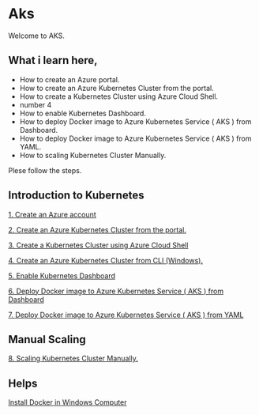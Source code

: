 # Aks
Welcome to AKS. 

## What i learn here,

* How to create an Azure portal.
* How to create an Azure Kubernetes Cluster from the portal.
* How to create a Kubernetes Cluster using Azure Cloud Shell.
* number 4
* How to enable Kubernetes Dashboard.
* How to deploy Docker image to Azure Kubernetes Service ( AKS ) from Dashboard.
* How to deploy Docker image to Azure Kubernetes Service ( AKS ) from YAML. 
* How to scaling Kubernetes Cluster Manually.

Plese follow the steps.

## Introduction to Kubernetes

[1. Create an Azure account](https://github.com/BuddhikaMayadunna/Aks/wiki/1.-Create-an-Azure-account)

[2. Create an Azure Kubernetes Cluster from the portal.](https://github.com/BuddhikaMayadunna/Aks/wiki/2.-Create-an-Azure-Kubernetes-Cluster-from-the-portal.)

[3. Create a Kubernetes Cluster using Azure Cloud Shell](https://github.com/BuddhikaMayadunna/Aks/wiki/3.-Create-a-Kubernetes-Cluster-using-Azure-Cloud-Shell)

[4. Create an Azure Kubernetes Cluster from CLI (Windows).](https://github.com/BuddhikaMayadunna/Aks/wiki/4.-Create-an-Azure-Kubernetes-Cluster-from-CLI-(Windows).)

[5. Enable Kubernetes Dashboard](https://github.com/BuddhikaMayadunna/Aks/wiki/5.-Enable-Kubernetes-Dashboard)

[6. Deploy Docker image to Azure Kubernetes Service ( AKS ) from Dashboard](https://github.com/BuddhikaMayadunna/Aks/wiki/6.-Deploy-Docker-image-to-Azure-Kubernetes-Service-(-AKS-)-from-Dashboard)

[7. Deploy Docker image to Azure Kubernetes Service ( AKS ) from YAML](https://github.com/BuddhikaMayadunna/Aks/wiki/7.-Deploy-Docker-image-to-Azure-Kubernetes-Service-(-AKS-)--from-YAML)

## Manual Scaling

[8. Scaling Kubernetes Cluster Manually.](https://github.com/BuddhikaMayadunna/Aks/wiki/8.-Scaling-Kubernetes-Cluster-Manually.)


## Helps 

[Install Docker in Windows Computer](https://github.com/BuddhikaMayadunna/Aks/wiki/Install-Docker-in-Windows-Computer)

